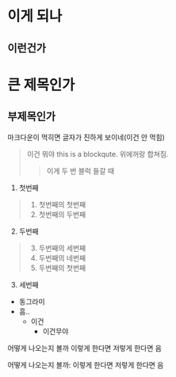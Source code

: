 # 이게 되나
## 이런건가

큰 제목인가
==========

부제목인가
---------

마크다운이 먹히면 글자가 진하게 보이네(이건 안 먹힘)

> 이건 뭐야
> this is a blockqute. 위에꺼랑 합쳐짐.
>> 이게 두 번 블럭 들갈 때

1. 첫번째
  > 1. 첫번째의 첫번째
  > 2. 첫번째의 두번째
2. 두번째
  >3. 두번째의 세번째
  >4. 두번째의 네번째
  >1. 두번째의 첫번째
3. 세번째

* 동그라미
* 흠..
  - 이건
    + 이건무야

어떻게 나오는지 볼까
  이렇게 한다면
  저렇게 한다면
음

어떻게 나오는지 볼까:
  이렇게 한다면
  저렇게 한다면
음

